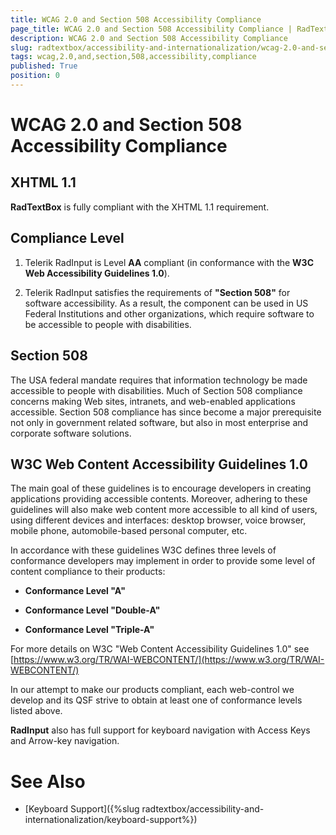 ```yaml
---
title: WCAG 2.0 and Section 508 Accessibility Compliance
page_title: WCAG 2.0 and Section 508 Accessibility Compliance | RadTextBox for ASP.NET AJAX Documentation
description: WCAG 2.0 and Section 508 Accessibility Compliance
slug: radtextbox/accessibility-and-internationalization/wcag-2.0-and-section-508-accessibility-compliance
tags: wcag,2.0,and,section,508,accessibility,compliance
published: True
position: 0
---
```


# WCAG 2.0 and Section 508 Accessibility Compliance



## XHTML 1.1

**RadTextBox** is fully compliant with the XHTML 1.1 requirement.

## Compliance Level

1. Telerik RadInput is Level **AA** compliant (in conformance with the **W3C Web Accessibility Guidelines 1.0**).

1. Telerik RadInput satisfies the requirements of **"Section 508"** for software accessibility. As a result, the component can be used in US Federal Institutions and other organizations, which require software to be accessible to people with disabilities.

## Section 508

The USA federal mandate requires that information technology be made accessible to people with disabilities. Much of Section 508 compliance concerns making Web sites, intranets, and web-enabled applications accessible. Section 508 compliance has since become a major prerequisite not only in government related software, but also in most enterprise and corporate software solutions.

## W3C Web Content Accessibility Guidelines 1.0

The main goal of these guidelines is to encourage developers in creating applications providing accessible contents. Moreover, adhering to these guidelines will also make web content more accessible to all kind of users, using different devices and interfaces: desktop browser, voice browser, mobile phone, automobile-based personal computer, etc.

In accordance with these guidelines W3C defines three levels of conformance developers may implement in order to provide some level of content compliance to their products:

* **Conformance Level "A"**

* **Conformance Level "Double-A"**

* **Conformance Level "Triple-A"**

For more details on W3C "Web Content Accessibility Guidelines 1.0" see [https://www.w3.org/TR/WAI-WEBCONTENT/](https://www.w3.org/TR/WAI-WEBCONTENT/)

In our attempt to make our products compliant, each web-control we develop and its QSF strive to obtain at least one of conformance levels listed above.

**RadInput** also has full support for keyboard navigation with Access Keys and Arrow-key navigation.

# See Also

 * [Keyboard Support]({%slug radtextbox/accessibility-and-internationalization/keyboard-support%})
